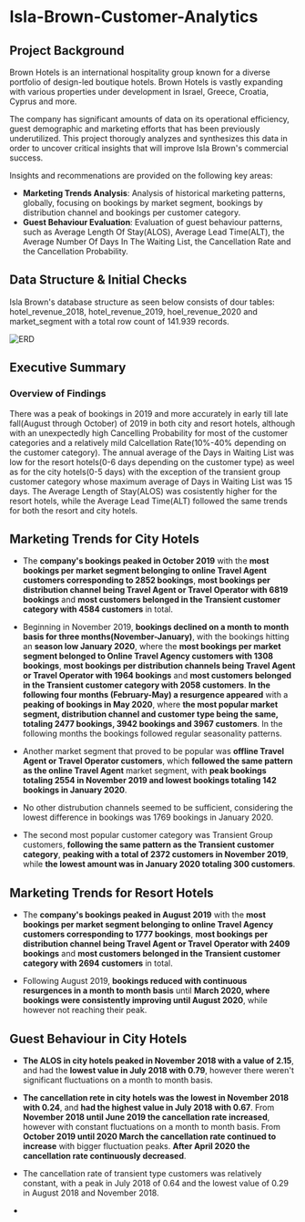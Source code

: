 # Isla-Brown-Customer-Analytics

## Project Background
Brown Hotels is an international hospitality group known for a diverse portfolio of design-led boutique hotels. Brown Hotels is vastly expanding with various properties under development in Israel, Greece, Croatia, Cyprus and more.

The company has significant amounts of data on its operational efficiency, guest demographic and marketing efforts that has been previously underutilized. This project thorougly analyzes and synthesizes this data in order to uncover critical insights that will improve Isla Brown's commercial success.

Insights and recommenations are provided on the following key areas:
* **Marketing Trends Analysis**: Analysis of historical marketing patterns, globally, focusing on bookings by market segment, bookings by distribution channel and bookings per customer category.
* **Guest Behaviour Evaluation**: Evaluation of guest behaviour patterns, such as Average Length Of Stay(ALOS), Average Lead Time(ALT), the Average Number Of Days In The Waiting List, the Cancellation Rate and the Cancellation Probability.

## Data Structure & Initial Checks

Isla Brown's database structure as seen below consists of dour tables: hotel_revenue_2018, hotel_revenue_2019, hoel_revenue_2020 and market_segment with a total row count of 141.939 records.

![ERD](https://github.com/user-attachments/assets/bd936a9b-457b-4721-94d5-34c43b9687d0)

## Executive Summary

### Overview of Findings
There was a peak of bookings in 2019 and more accurately in early till late fall(August through October) of 2019 in both city and resort hotels, although with an unexpectedly high Cancelling Probability for most of the customer categories and a relatively mild Calcellation Rate(10%-40% depending on the customer category). The annual average of the Days in Waiting List was low for the resort hotels(0-6 days depending on the customer type) as weel as for the city hotels(0-5 days) with the exception of the transient group customer category whose maximum average of Days in Waiting List was 15 days. The Average Length of Stay(ALOS) was cosistently higher for the resort hotels, while the Average Lead Time(ALT) followed the same trends for both the resort and city hotels.

## Marketing Trends for City Hotels
* The **company's bookings peaked in October 2019** with the **most bookings per market segment belonging to online Travel Agent customers corresponding to 2852 bookings**, **most bookings per distribution channel being Travel Agent or Travel Operator with 6819 bookings** and **most customers belonged in the Transient customer category with 4584 customers** in total.

* Beginning in November 2019, **bookings declined on a month to month basis for three months(November-January)**, with the bookings hitting an **season low January 2020**, where the **most bookings per market segment belonged to Online Travel Agency customers with 1308 bookings**, **most bookings per distribution channels being Travel Agent or Travel Operator with 1964 bookings** and **most customers belonged in the Transient customer category with 2058 customers**. **In the following four months (February-May) a resurgence appeared** with a **peaking of bookings in May 2020**, where **the most popular market segment, distribution channel and customer type being the same, totaling 2477 bookings, 3942 bookings and 3967 customers**. In the following months the bookings followed regular seasonality patterns.

* Another market segment that proved to be popular was **offline Travel Agent or Travel Operator customers**, which **followed the same pattern as the online Travel Agent** market segment, with **peak bookings totaling 2554 in November 2019 and lowest bookings totaling 142 bookings in January 2020**.

* No other distrubution channels seemed to be sufficient, considering the lowest difference in bookings was 1769 bookings in January 2020.

* The second most popular customer category was Transient Group customers, **following the same pattern as the Transient customer category**, **peaking with a total of 2372 customers in November 2019**, while **the lowest amount was in January 2020 totaling 300 customers**.

## Marketing Trends for Resort Hotels
* The **company's bookings peaked in August 2019** with the **most bookings per market segment belonging to online Travel Agency customers corresponding to 1777 bookings**, **most bookings per distribution channel being Travel Agent or Travel Operator with 2409 bookings** and **most customers belonged in the Transient customer category with 2694 customers** in total.

* Following August 2019, **bookings reduced with continuous resurgences in a month to month basis** until **March 2020, where bookings were consistently improving until August 2020**, while however not reaching their peak.

## Guest Behaviour in City Hotels
* **The ALOS in city hotels peaked in November 2018 with a value of 2.15**, and had the **lowest value in July 2018 with 0.79**, however there weren't significant fluctuations on a month to month basis.

* **The cancellation rete in city hotels was the lowest in November 2018 with 0.24**, and **had the highest value in July 2018 with 0.67**. From **November 2018 until June 2019 the cancellation rate increased**, however with constant fluctuations on a month to month basis. From **October 2019 until 2020 March the cancellation rate continued to increase** with bigger fluctuation peaks. **After April 2020 the cancellation rate continuously decreased**.

* The cancellation rate of transient type customers was relatively constant, with a peak in July 2018 of 0.64 and the lowest value of 0.29 in August 2018 and November 2018.

*  
